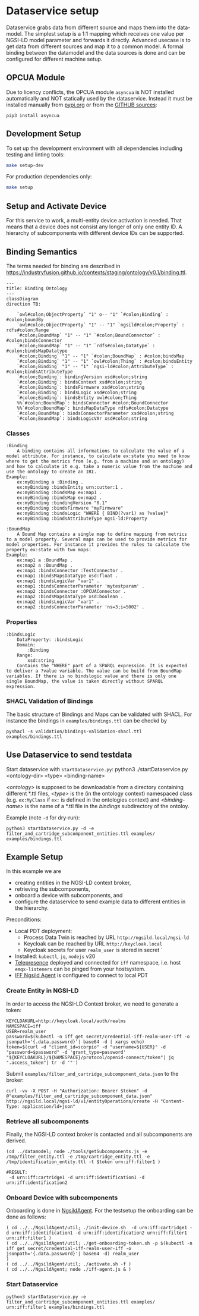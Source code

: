 # Dataservice setup
Dataservice grabs data from different source and maps them into the data-model. The simplest setup is a 1:1 mapping which receives one value per NGSI-LD model parameter and forwards it directly. Advanced usecase is to get data from different sources and map it to a common model. A formal binding between the datamodel and the data sources is done and can be configured for different machine setup.
## OPCUA Module
Due to licency conflicts, the OPCUA module `asyncua` is NOT installed automatically and NOT statically used by the dataservice. Instead it must be installed manually from [pypi.org](https://pypi.org/project/asyncua/) or from the [GITHUB sources](https://github.com/FreeOpcUa/opcua-asyncio):

    pip3 install asyncua

## Development Setup

To set up the development environment with all dependencies including testing and linting tools:

```bash
make setup-dev
```

For production dependencies only:

```bash
make setup
```

## Setup and Activate Device
For this service to work, a multi-entity device activation is needed. That means that a device does not consist any longer of only one entity ID. A hierarchy of subcomponents with different device IDs can be supported.

## Binding Semantics

The terms needed for binding are described in https://industryfusion.github.io/contexts/staging/ontology/v0.1/binding.ttl.


```mermaid
---
title: Binding Ontology
---
classDiagram
direction TB:

    `owl#colon;ObjectProperty` "1" o-- "1" `#colon;Binding` : #colon;boundBy
    `owl#colon;ObjectProperty` "1" -- "1" `ngsild#colon;Property` : rdfs#colon;Range
    `#colon;BoundMap` "1" -- "1" `#colon;BoundConnector` : #colon;bindsConnector
    `#colon;BoundMap` "1" -- "1" `rdfs#colon;Datatype` : #colon;bindsMapDatatype
    `#colon;Binding` "1" -- "1" `#colon;BoundMap` : #colon;bindsMap
    `#colon;Binding` "1" -- "1" `owl#colon;Thing` : #colon;bindsEntity
    `#colon;Binding` "1" -- "1" `ngsi-ld#colon;AttributeType` : #colon;bindsAttributeType
    `#colon;Binding`: bindingVersion xsd#colon;string
    `#colon;Binding`: bindsContext xsd#colon;string
    `#colon;Binding`: bindsFirmware xsd#colon;string
    `#colon;Binding`: bindsLogic xsd#colon;string
    `#colon;Binding`: bindsEntity owl#colon;Thing
    %%`#colon;BoundMap`: bindsConnector #colon;BoundConnector
    %%`#colon;BoundMap`: bindsMapDataType rdfs#colon;Datatype
    `#colon;BoundMap`: bindsConnectorParameter xsd#colon;string
    `#colon;BoundMap`: bindsLogicVAr xsd#colon;string

```

### Classes
```
:Binding
    A binding contains all informations to calculate the value of a model attribute. For instance, to calculate ex:state you need to know where to get the metrics from (e.g. from a machine and an ontology) and how to calculate it e.g. take a numeric value from the machine and use the ontology to create an IRI.
Example:
    ex:myBinding a :Binding .
    ex:myBinding :bindsEntity urn:cutter:1 .
    ex:myBinding :bindsMap ex:map1 .
    ex:myBinding :bindsMap ex:map2 .
    ex:myBinding :bindingVersion "0.1"
    ex:myBinding :bindsFirmware "myFirmware"
    ex:myBinding :bindsLogic "WHERE { BIND(?var1) as ?value}"
    ex:myBinding :bindsAttributeType ngsi-ld:Property

:BoundMap
    A Bound Map contains a single map to define mapping from metrics to a model property. Several maps can be used to provide metrics for model properties. For instance it provides the rules to calculate the property ex:state with two maps:
Example:
    ex:map1 a :BoundMap .
    ex:map2 a :BoundMap .
    ex:map1 :bindsConnector :TestConnector .
    ex:map1 :bindsMapsDataType xsd:float .
    ex:map1 :bindsLogicVar "var1" .
    ex:map1 :bindsConnectorParameter 'mytestparam' .
    ex:map2 :bindsConnector :OPCUAConnector .
    ex:map2 :bindsMapsDataType xsd:boolean .
    ex:map2 :bindsLogicVar "var1" .
    ex:map2 :bindsConnectorParameter 'ns=3;i=5002' .
```
### Properties
```
:bindsLogic
    DataProperty: :bindsLogic
    Domain: 
        :Binding
    Range: 
        xsd:string
    Contains the "WHERE" part of a SPARQL expression. It is expected to deliver a ?value variable. The value can be build from BoundMap variables. If there is no bindslogic value and there is only one single BoundMap, the value is taken directly without SPARQL expression.

```
### SHACL Validation of Bindings

The basic structure of Bindings and Maps can be validated with SHACL. For instance the bindings in `examples/bindings.ttl` can be checkd by

```
pyshacl -s validation/bindings-validation-shacl.ttl examples/bindings.ttl 
```

## Use Dataservice to send testdata
Start dataservice with `startDataservice.py`:
    python3 ./startDataservice.py \<ontology-dir\> \<type\> \<binding-name\>

*\<ontology\>* is supposed to be downloadable from a directory containing different *.ttl files, *\<type\>* is the (in the ontology context) namespaced class (e.g. `ex:MyClass` if `ex:` is defined in the ontologies context) and *\<binding-name\>* is the name of a *.ttl file in the *bindings* subdirectory of the ontoloy.

Example (note `-d` for dry-run):

    python3 startDataservice.py -d -e filter_and_cartridge_subcomponent_entities.ttl examples/ examples/bindings.ttl

## Example Setup

In this example we are 
* creating entities in the NGSI-LD context broker,
* retrieving the subcomponents,
* onboard a device with subcomponents, and
* configure the dataservice to send example data to different entities in the hierarchy.

Preconditions:

* Local PDT deployment:
  * Process Data Twin is reached by URL `http://ngsild.local/ngsi-ld`
  * Keycloak can be reached by URL `http://keycloak.local`
  * Keycloak secrets for user `realm_user` is stored in secret `
* Installed: `kubectl`, `jq`, `nodejs` v20
* [Telepresence](https://github.com/telepresenceio/telepresence) deployed and connected for `iff` namespace, i.e. host `emqx-listeners` can be pinged from your hostsystem.
* [IFF Ngsild Agent]() is configured to connect to local PDT

### Create Entity in NGSI-LD

In order to access the NGSI-LD Context broker, we need to generate a token:
```
KEYCLOAKURL=http://keycloak.local/auth/realms
NAMESPACE=iff
USER=realm_user
password=$(kubectl -n iff get secret/credential-iff-realm-user-iff -o jsonpath='{.data.password}'| base64 -d | xargs echo)
token=$(curl -d "client_id=scorpio" -d "username=${USER}" -d "password=$password" -d 'grant_type=password' "${KEYCLOAKURL}/${NAMESPACE}/protocol/openid-connect/token"| jq ".access_token"| tr -d '"')
```
Submit `examples/filter_and_cartridge_subcomponent_data.json` to the broker:

```
curl -vv -X POST -H "Authorization: Bearer $token" -d @"examples/filter_and_cartridge_subcomponent_data.json" http://ngsild.local/ngsi-ld/v1/entityOperations/create -H "Content-Type: application/ld+json"
```

### Retrieve all subcomponents

Finally, the NGSI-LD context broker is contacted and all subcomponents are derived.

```
(cd ../datamodel; node ./tools/getSubcomponents.js -e /tmp/filter_entity.ttl -e /tmp/cartridge_entity.ttl -e /tmp/identification_entity.ttl -t $token urn:iff:filter1 )

#RESULT:
 -d urn:iff:cartridge1 -d urn:iff:identification1 -d urn:iff:identification2
```

### Onboard Device with subcomponents

Onboarding is done in [NgsildAgent](../../NgsildAgent). For the testsetup the onboarding can be done as follows:

```
( cd ../../NgsildAgent/util; ./init-device.sh  -d urn:iff:cartridge1 -d urn:iff:identification1 -d urn:iff:identification2 urn:iff:filter1 urn:iff:filter1 )
( cd ../../NgsildAgent/util; ./get-onboarding-token.sh -p $(kubectl -n iff get secret/credential-iff-realm-user-iff -o jsonpath='{.data.password}'| base64 -d) realm_user
)
( cd ../../NgsildAgent/util; ./activate.sh -f )
( cd ../../NgsildAgent; node ./iff-agent.js & )

```

### Start Dataservice

```
python3 startDataservice.py -e filter_and_cartridge_subcomponent_entities.ttl examples/ urn:iff:filter1 examples/bindings.ttl
```

